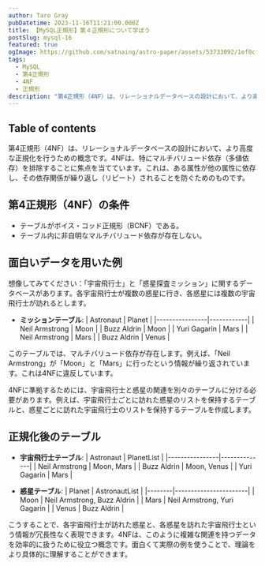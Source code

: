 ```yaml
---
author: Taro Gray
pubDatetime: 2023-11-16T11:21:00.000Z
title: 【MySQL正規形】第４正規形について学ぼう
postSlug: mysql-16
featured: true
ogImage: https://github.com/satnaing/astro-paper/assets/53733092/1ef0cf03-8137-4d67-ac81-84a032119e3a
tags:
  - MySQL
  - 第4正規形
  - 4NF
  - 正規形
description: "第4正規形（4NF）は、リレーショナルデータベースの設計において、より高度な正規化を行うための概念です。4NFは、特にマルチバリュード依存（多値依存）を排除することに焦点を当てています。これは、ある属性が他の属性に依存し、その依存関係が繰り返し（リピート）されることを防ぐためのものです。"
---
```


## Table of contents

第4正規形（4NF）は、リレーショナルデータベースの設計において、より高度な正規化を行うための概念です。4NFは、特にマルチバリュード依存（多値依存）を排除することに焦点を当てています。これは、ある属性が他の属性に依存し、その依存関係が繰り返し（リピート）されることを防ぐためのものです。

## 第4正規形（4NF）の条件

- テーブルがボイス・コッド正規形（BCNF）である。
- テーブル内に非自明なマルチバリュード依存が存在しない。

## 面白いデータを用いた例

想像してみてください：「宇宙飛行士」と「惑星探査ミッション」に関するデータベースがあります。各宇宙飛行士が複数の惑星に行き、各惑星には複数の宇宙飛行士が訪れるとします。

- **ミッションテーブル**:
  | Astronaut | Planet |
  |----------------|------------|
  | Neil Armstrong | Moon |
  | Buzz Aldrin | Moon |
  | Yuri Gagarin | Mars |
  | Neil Armstrong | Mars |
  | Buzz Aldrin | Venus |

このテーブルでは、マルチバリュード依存が存在します。例えば、「Neil Armstrong」が「Moon」と「Mars」に行ったという情報が繰り返されています。これは4NFに違反しています。

4NFに準拠するためには、宇宙飛行士と惑星の関連を別々のテーブルに分ける必要があります。例えば、宇宙飛行士ごとに訪れた惑星のリストを保持するテーブルと、惑星ごとに訪れた宇宙飛行士のリストを保持するテーブルを作成します。

## 正規化後のテーブル

- **宇宙飛行士テーブル**:
  | Astronaut | PlanetList |
  |----------------|--------------|
  | Neil Armstrong | Moon, Mars |
  | Buzz Aldrin | Moon, Venus |
  | Yuri Gagarin | Mars |

- **惑星テーブル**:
  | Planet | AstronautList |
  |--------|-----------------------|
  | Moon | Neil Armstrong, Buzz Aldrin |
  | Mars | Neil Armstrong, Yuri Gagarin |
  | Venus | Buzz Aldrin |

こうすることで、各宇宙飛行士が訪れた惑星と、各惑星を訪れた宇宙飛行士という情報が冗長性なく表現できます。4NFは、このように複雑な関連を持つデータを効率的に扱うために役立つ概念です。面白くて実際の例を使うことで、理論をより具体的に理解することができます。
